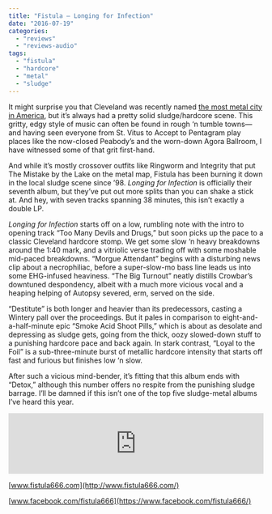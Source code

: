 ```yaml
---
title: "Fistula – Longing for Infection"
date: "2016-07-19"
categories: 
  - "reviews"
  - "reviews-audio"
tags: 
  - "fistula"
  - "hardcore"
  - "metal"
  - "sludge"
---
```


It might surprise you that Cleveland was recently named [the most metal city in America](http://noisey.vice.com/blog/how-metal-is-your-city-graph), but it’s always had a pretty solid sludge/hardcore scene. This gritty, edgy style of music can often be found in rough ‘n tumble towns—and having seen everyone from St. Vitus to Accept to Pentagram play places like the now-closed Peabody’s and the worn-down Agora Ballroom, I have witnessed some of that grit first-hand.

And while it’s mostly crossover outfits like Ringworm and Integrity that put The Mistake by the Lake on the metal map, Fistula has been burning it down in the local sludge scene since ’98. _Longing for Infection_ is officially their seventh album, but they’ve put out more splits than you can shake a stick at. And hey, with seven tracks spanning 38 minutes, this isn’t exactly a double LP.

_Longing for Infection_ starts off on a low, rumbling note with the intro to opening track “Too Many Devils and Drugs,” but soon picks up the pace to a classic Cleveland hardcore stomp. We get some slow ‘n heavy breakdowns around the 1:40 mark, and a vitriolic verse trading off with some moshable mid-paced breakdowns. “Morgue Attendant” begins with a disturbing news clip about a necrophiliac, before a super-slow-mo bass line leads us into some EHG-infused heaviness. “The Big Turnout” neatly distills Crowbar’s downtuned despondency, albeit with a much more vicious vocal and a heaping helping of Autopsy severed, erm, served on the side.

“Destitute” is both longer and heavier than its predecessors, casting a Wintery pall over the proceedings. But it pales in comparison to eight-and-a-half-minute epic “Smoke Acid Shoot Pills,” which is about as desolate and depressing as sludge gets, going from the thick, oozy slowed-down stuff to a punishing hardcore pace and back again. In stark contrast, “Loyal to the Foil” is a sub-three-minute burst of metallic hardcore intensity that starts off fast and furious but finishes low ‘n slow.

After such a vicious mind-bender, it’s fitting that this album ends with “Detox,” although this number offers no respite from the punishing sludge barrage. I’ll be damned if this isn’t one of the top five sludge-metal albums I’ve heard this year.

<iframe style="border: 0; width: 100%; height: 120px;" src="https://bandcamp.com/EmbeddedPlayer/album=2127250488/size=large/bgcol=ffffff/linkcol=0687f5/tracklist=false/artwork=small/transparent=true/" width="300" height="150" seamless=""><a href="http://patacrecords.bandcamp.com/album/longing-for-infection">Longing For Infection by Fistula</a></iframe>

[www.fistula666.com](http://www.fistula666.com/)

[www.facebook.com/fistula666](https://www.facebook.com/fistula666/)
